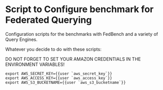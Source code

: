 Script to Configure benchmark for Federated Querying
================================================

Configuration scripts for the benchmarks with FedBench and a variety of Query Engines.

Whatever you decide to do with these scripts:

DO NOT FORGET TO SET YOUR AMAZON CREDENTIALS IN THE ENVIRONMENT VARIABLES!

    export AWS_SECRET_KEY={{user `aws_secret_key`}}
    export AWS_ACCESS_KEY={{user `aws_access_key`}}
    export AWS_S3_BUCKETNAME={{user `aws_s3_bucketname`}}
